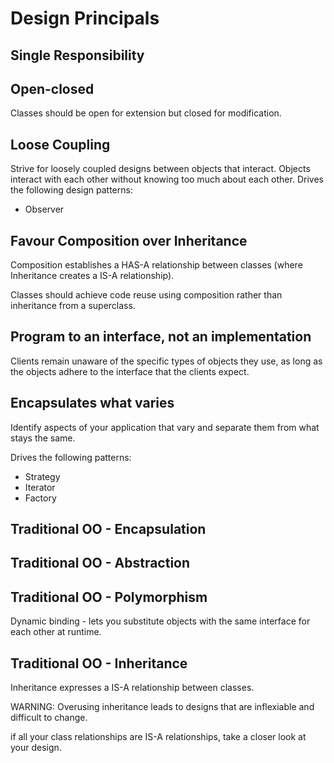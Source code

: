 # Design Principals 

## Single Responsibility

## Open-closed

Classes should be open for extension but closed for modification.

## Loose Coupling

Strive for loosely coupled designs between objects that interact. Objects interact with each other without knowing too much about each other.
Drives the following design patterns:

* Observer

## Favour Composition over Inheritance

Composition establishes a HAS-A relationship between classes (where Inheritance creates a IS-A  relationship).

Classes should achieve code reuse using composition rather than inheritance from a superclass.


## Program to an interface, not an implementation

Clients remain unaware of the specific types of objects they use, as long as 
the objects adhere to the interface that the clients expect.

## Encapsulates what varies

Identify aspects of your application that vary and separate them from 
what stays the same.

Drives the following patterns:

* Strategy
* Iterator
* Factory

## Traditional OO - Encapsulation

## Traditional OO - Abstraction

## Traditional OO - Polymorphism

Dynamic binding - lets you substitute objects with the same interface for each other at runtime.
## Traditional OO - Inheritance

Inheritance expresses a IS-A relationship between classes.

WARNING: Overusing inheritance leads to designs that are inflexiable and difficult to change.

if all your class relationships are IS-A relationships, take a closer look at your design.


